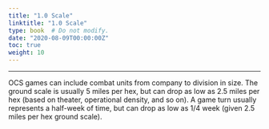 ```yaml
---
title: "1.0 Scale"
linktitle: "1.0 Scale"
type: book  # Do not modify.
date: "2020-08-09T00:00:00Z"
toc: true
weight: 10
---
```


***

OCS games can include combat units
from company to division in size. The
ground scale is usually 5 miles per
hex, but can drop as low as 2.5 miles
per hex (based on theater, operational
density, and so on). A game turn usually
represents a half-week of time, but can
drop as low as 1/4 week (given 2.5 miles
per hex ground scale).
